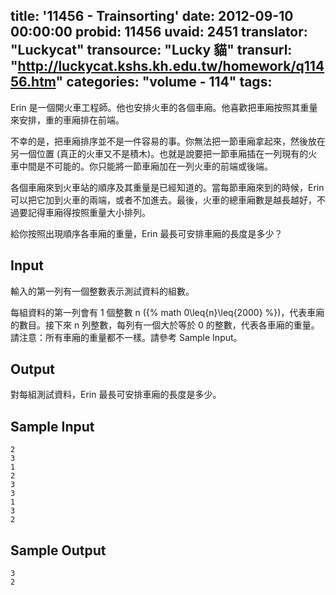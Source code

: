 title: '11456 - Trainsorting'
date: 2012-09-10 00:00:00
probid: 11456
uvaid: 2451
translator: "Luckycat"
transource: "Lucky 貓"
transurl: "http://luckycat.kshs.kh.edu.tw/homework/q11456.htm"
categories: "volume - 114"
tags:
---

Erin 是一個開火車工程師。他也安排火車的各個車廂。他喜歡把車廂按照其重量來安排，重的車廂排在前端。

不幸的是，把車廂排序並不是一件容易的事。你無法把一節車廂拿起來，然後放在另一個位置 (真正的火車又不是積木)。也就是說要把一節車廂插在一列現有的火車中間是不可能的。你只能將一節車廂加在一列火車的前端或後端。

各個車廂來到火車站的順序及其重量是已經知道的。當每節車廂來到的時候，Erin 可以把它加到火車的兩端，或者不加進去。最後，火車的總車廂數是越長越好，不過要記得車廂得按照重量大小排列。

給你按照出現順序各車廂的重量，Erin 最長可安排車廂的長度是多少？

## Input ##

輸入的第一列有一個整數表示測試資料的組數。

每組資料的第一列會有 1 個整數 n ({% math 0\leq{n}\leq{2000} %})，代表車廂的數目。接下來 n 列整數，每列有一個大於等於 0 的整數，代表各車廂的重量。請注意：所有車廂的重量都不一樣。請參考 Sample Input。

## Output ##

對每組測試資料，Erin 最長可安排車廂的長度是多少。

## Sample Input ##

	2
	3
	1
	2
	3
	3
	1
	3
	2

## Sample Output ##

	3
	2